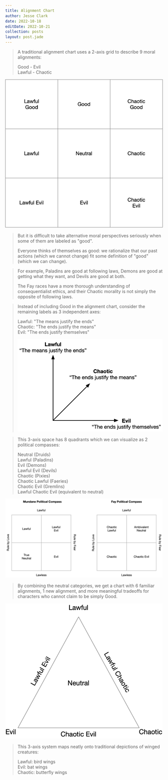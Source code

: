 ```yaml
---
title: Alignment Chart
author: Jesse Clark
date: 2022-10-18
editDate: 2022-10-21
collection: posts
layout: post.jade
---
```


> A traditional alignment chart uses a 2\-axis grid to describe 9 moral alignments:  
>   
> Good \- Evil  
> Lawful \- Chaotic 

<!-- more -->

![3x3 alignment chart](/posts/alignment-chart/good-evil-lawful-chaotic.png)

> But it is difficult to take alternative moral perspectives seriously when some of them are labeled as "good"\.  
>   
> Everyone thinks of themselves as good: we rationalize that our past actions \(which we cannot change\) fit some definition of "good" \(which we can change\)\.

> For example, Paladins are good at following laws, Demons are good at getting what they want, and Devils are good at both\.  
>   
> The Fay races have a more thorough understanding of consequentialist ethics, and their Chaotic morality is not simply the opposite of following laws\.

> Instead of including Good in the alignment chart, consider the remaining labels as 3 independent axes:  
>   
> Lawful: "The means justify the ends"  
> Chaotic: "The ends justify the means"  
> Evil: "The ends justify themselves" 
> 
> ![3-axis chart](/posts/alignment-chart/3-axis.png)

> This 3\-axis space has 8 quadrants which we can visualize as 2 political compasses:  
>   
> Neutral \(Druids\)  
> Lawful \(Paladins\)  
> Evil \(Demons\)  
> Lawful Evil \(Devils\)  
> Chaotic \(Pixies\)  
> Chaotic Lawful \(Faeries\)  
> Chaotic Evil \(Gremlins\)  
> Lawful Chaotic Evil \(equivalent to neutral\) 

![2-political-compass chart](/posts/alignment-chart/2-compass.png)

> By combining the neutral categories, we get a chart with 6 familiar alignments, 1 new alignment, and more meaningful tradeoffs for characters who cannot claim to be simply Good\. 
> 

![7-point triangle chart](/posts/alignment-chart/7-alignment.png)


> This 3\-axis system maps neatly onto traditional depictions of winged creatures:  
>
> Lawful: bird wings  
> Evil: bat wings  
> Chaotic: butterfly wings


